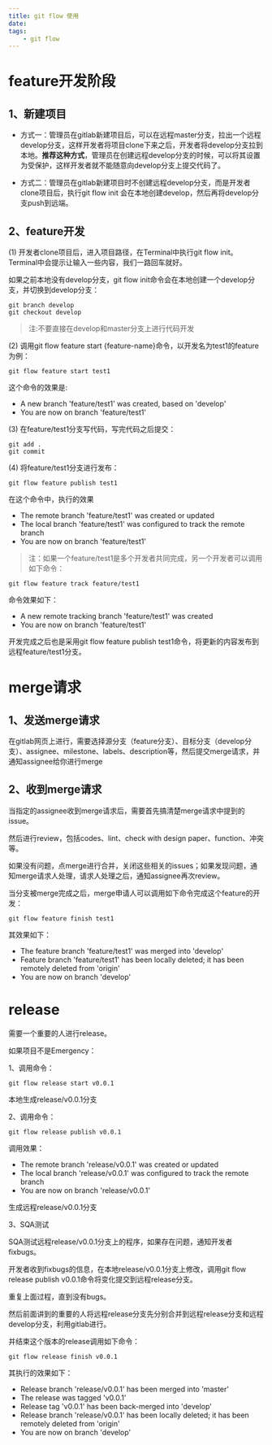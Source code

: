 ```yaml
---
title: git flow 使用
date: 
tags:
    - git flow
---
```


# feature开发阶段

## 1、新建项目

* 方式一：管理员在gitlab新建项目后，可以在远程master分支，拉出一个远程develop分支，这样开发者将项目clone下来之后，开发者将develop分支拉到本地。**推荐这种方式**，管理员在创建远程develop分支的时候，可以将其设置为受保护，这样开发者就不能随意向develop分支上提交代码了。

* 方式二：管理员在gitlab新建项目时不创建远程develop分支，而是开发者clone项目后，执行git flow init 会在本地创建develop，然后再将develop分支push到远端。


## 2、feature开发

(1) 开发者clone项目后，进入项目路径，在Terminal中执行git flow init。Terminal中会提示让输入一些内容，我们一路回车就好。

如果之前本地没有develop分支，git flow init命令会在本地创建一个develop分支，并切换到develop分支：

```
git branch develop
git checkout develop
```
> 注:不要直接在develop和master分支上进行代码开发

(2) 调用git flow feature start {feature-name}命令，以开发名为test1的feature为例：
```
git flow feature start test1
```
这个命令的效果是:

- A new branch 'feature/test1' was created, based on 'develop'
- You are now on branch 'feature/test1'

(3) 在feature/test1分支写代码，写完代码之后提交：
``` 
git add .
git commit
```

(4) 将feature/test1分支进行发布：
```
git flow feature publish test1
```
在这个命令中，执行的效果

* The remote branch 'feature/test1' was created or updated
* The local branch 'feature/test1' was configured to track the remote branch
* You are now on branch 'feature/test1'

> 注：如果一个feature/test1是多个开发者共同完成，另一个开发者可以调用如下命令：
```
git flow feature track feature/test1
```
命令效果如下：

* A new remote tracking branch 'feature/test1' was created
* You are now on branch 'feature/test1'

开发完成之后也是采用git flow feature publish test1命令，将更新的内容发布到远程feature/test1分支。

# merge请求

## 1、发送merge请求

在gitlab网页上进行，需要选择源分支（feature分支）、目标分支（develop分支）、assignee、milestone、labels、description等，然后提交merge请求，并通知assignee给你进行merge

## 2、收到merge请求
当指定的assignee收到merge请求后，需要首先搞清楚merge请求中提到的issue。

然后进行review，包括codes、lint、check with design paper、function、冲突等。

如果没有问题，点merge进行合并，关闭这些相关的issues；如果发现问题，通知merge请求人处理，请求人处理之后，通知assignee再次review。

当分支被merge完成之后，merge申请人可以调用如下命令完成这个feature的开发：
```
git flow feature finish test1
```
其效果如下：

* The feature branch 'feature/test1' was merged into 'develop'
* Feature branch 'feature/test1' has been locally deleted; it has been remotely deleted from 'origin'
* You are now on branch 'develop'

# release

需要一个重要的人进行release。

如果项目不是Emergency：

1、调用命令：
```
git flow release start v0.0.1
```
本地生成release/v0.0.1分支

2、调用命令：
```
git flow release publish v0.0.1
```
调用效果：
- The remote branch 'release/v0.0.1' was created or updated
- The local branch 'release/v0.0.1' was configured to track the remote branch
- You are now on branch 'release/v0.0.1'

生成远程release/v0.0.1分支

3、SQA测试

SQA测试远程release/v0.0.1分支上的程序，如果存在问题，通知开发者fixbugs。

开发者收到fixbugs的信息，在本地release/v0.0.1分支上修改，调用git flow release publish v0.0.1命令将变化提交到远程release分支。

重复上面过程，直到没有bugs。

然后前面讲到的重要的人将远程release分支先分别合并到远程release分支和远程develop分支，利用gitlab进行。

并结束这个版本的release调用如下命令：
```
git flow release finish v0.0.1
```
其执行的效果如下：

- Release branch 'release/v0.0.1' has been merged into 'master'
- The release was tagged 'v0.0.1'
- Release tag 'v0.0.1' has been back-merged into 'develop'
- Release branch 'release/v0.0.1' has been locally deleted; it has been remotely deleted from 'origin'
- You are now on branch 'develop'





